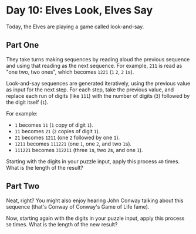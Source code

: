 # Day 10: Elves Look, Elves Say
Today, the Elves are playing a game called look-and-say. 

## Part One
They take turns making sequences by reading aloud the previous sequence and using that reading as the next sequence. For example, `211` is read as "one two, two ones", which becomes `1221` (`1` `2`, `2` `1`s).

Look-and-say sequences are generated iteratively, using the previous value as input for the next step. For each step, take the previous value, and replace each run of digits (like `111`) with the number of digits (`3`) followed by the digit itself (`1`).

For example:

* `1` becomes `11` (`1` copy of digit `1`).
* `11` becomes `21` (`2` copies of digit `1`).
* `21` becomes `1211` (one `2` followed by one `1`).
* `1211` becomes `111221` (one `1`, one `2`, and two `1`s).
* `111221` becomes `312211` (three `1`s, two `2`s, and one `1`).

Starting with the digits in your puzzle input, apply this process `40` times. What is the length of the result?

## Part Two
Neat, right? You might also enjoy hearing John Conway talking about this sequence (that's Conway of Conway's Game of Life fame).

Now, starting again with the digits in your puzzle input, apply this process `50` times. What is the length of the new result?